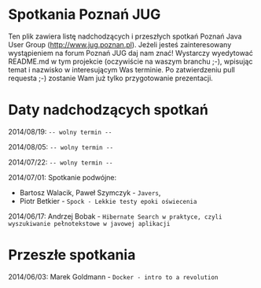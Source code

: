 Spotkania Poznań JUG
========

Ten plik zawiera listę nadchodzących i przeszłych spotkań Poznań Java User Group (http://www.jug.poznan.pl). Jeżeli
jesteś zainteresowany wystąpieniem na forum Poznań JUG daj nam znać! Wystarczy wyedytować README.md w tym projekcie
(oczywiście na waszym branchu ;-), wpisując temat i nazwisko w interesującym Was terminie. Po zatwierdzeniu pull 
requesta ;-) zostanie Wam już tylko przygotowanie prezentacji.

Daty nadchodzących spotkań
========
2014/08/19: `-- wolny termin --`

2014/08/05: `-- wolny termin --`

2014/07/22: `-- wolny termin --`

2014/07/01: Spotkanie podwójne: 
* Bartosz Walacik, Paweł Szymczyk - `Javers`, 
* Piotr Betkier - `Spock - Lekkie testy epoki oświecenia`

2014/06/17: Andrzej Bobak - `Hibernate Search w praktyce, czyli wyszukiwanie pełnotekstowe w javowej aplikacji` 

Przeszłe spotkania
========

2014/06/03: Marek Goldmann - `Docker - intro to a revolution`

